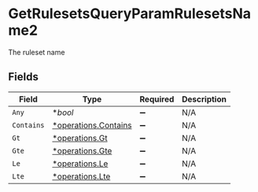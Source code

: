 # GetRulesetsQueryParamRulesetsName2

The ruleset name


## Fields

| Field                                                       | Type                                                        | Required                                                    | Description                                                 |
| ----------------------------------------------------------- | ----------------------------------------------------------- | ----------------------------------------------------------- | ----------------------------------------------------------- |
| `Any`                                                       | **bool*                                                     | :heavy_minus_sign:                                          | N/A                                                         |
| `Contains`                                                  | [*operations.Contains](../../models/operations/contains.md) | :heavy_minus_sign:                                          | N/A                                                         |
| `Gt`                                                        | [*operations.Gt](../../models/operations/gt.md)             | :heavy_minus_sign:                                          | N/A                                                         |
| `Gte`                                                       | [*operations.Gte](../../models/operations/gte.md)           | :heavy_minus_sign:                                          | N/A                                                         |
| `Le`                                                        | [*operations.Le](../../models/operations/le.md)             | :heavy_minus_sign:                                          | N/A                                                         |
| `Lte`                                                       | [*operations.Lte](../../models/operations/lte.md)           | :heavy_minus_sign:                                          | N/A                                                         |